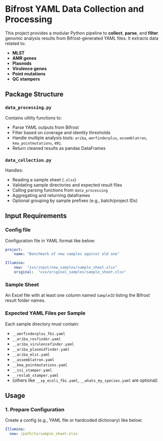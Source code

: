 # Bifrost YAML Data Collection and Processing

This project provides a modular Python pipeline to **collect**, **parse**, and **filter** genomic analysis results from Bifrost-generated YAML files. It extracts data related to:

- **MLST**
- **AMR genes**
- **Plasmids**
- **Virulence genes**
- **Point mutations**
- **QC stampers**




##  Package Structure

### `data_processing.py`

Contains utility functions to:
- Parse YAML outputs from Bifrost
- Filter based on coverage and identity thresholds
- Handle multiple analysis tools: `ariba`, `amrfinderplus`, `assemblatron`, `kma_pointmutations`, etc.
- Return cleaned results as pandas DataFrames



### `data_collection.py`

Handles:
- Reading a sample sheet (`.xlsx`)
- Validating sample directories and expected result files
- Calling parsing functions from `data_processing`
- Aggregating and returning dataframes
- Optional grouping by sample prefixes (e.g., batch/project IDs)



## Input Requirements

### Config file 

Configuration file in YAML format like below:

```yaml
project:
    name: "Benchmark of new samples against old one"

Illumina:
    new:  "xxx/input/new_samples/sample_sheet.xlsx"
    original:  "xxx/original_samples/sample_sheet.xlsx"
``` 

### Sample Sheet

An Excel file with at least one column named `SampleID` listing the Bifrost result folder names.

### Expected YAML Files per Sample

Each sample directory must contain:

- `__amrfinderplus_fbi.yaml`
- `__ariba_resfinder.yaml`
- `__ariba_virulencefinder.yaml`
- `__ariba_plasmidfinder.yaml`
- `__ariba_mlst.yaml`
- `__assemblatron.yaml`
- `__kma_pointmutations.yaml`   
- `__ssi_stamper.yaml`
- `__reslab_stamper.yaml`
- (others like `__sp_ecoli_fbi.yaml`, `__whats_my_species.yaml` are optional)



## Usage

### 1. Prepare Configuration

Create a config (e.g., YAML file or hardcoded dictionary) like below:

```yaml
Illumina:
  new: /path/to/sample_sheet.xlsx

